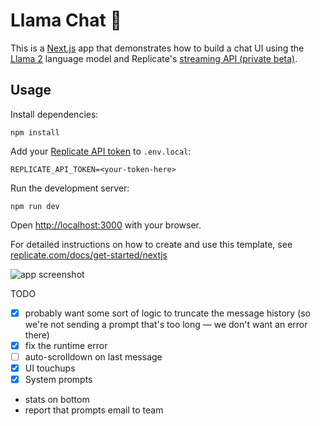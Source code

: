 # Llama Chat 🦙

This is a [Next.js](https://nextjs.org/) app that demonstrates how to build a chat UI using the [Llama 2](https://replicate.com/replicate/llama70b-v2-chat) language model and Replicate's [streaming API (private beta)](https://replicate.com/docs/streaming).

## Usage

Install dependencies:

```console
npm install
```

Add your [Replicate API token](https://replicate.com/account#token) to `.env.local`:

```
REPLICATE_API_TOKEN=<your-token-here>
```

Run the development server:

```console
npm run dev
```

Open [http://localhost:3000](http://localhost:3000) with your browser.

For detailed instructions on how to create and use this template, see [replicate.com/docs/get-started/nextjs](https://replicate.com/docs/get-started/nextjs)

<img src="https://user-images.githubusercontent.com/2289/208017930-a39ca4d5-2410-4049-bce0-20718480c73b.png" alt="app screenshot">

TODO

- [x] probably want some sort of logic to truncate the message history (so we're not sending a prompt that's too long — we don't want an error there)
- [x] fix the runtime error
- [ ] auto-scrolldown on last message
- [x] UI touchups
- [x] System prompts
- stats on bottom
- report that prompts email to team
